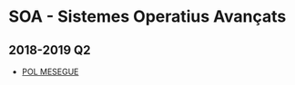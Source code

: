 # SOA - Sistemes Operatius Avançats

## 2018-2019 Q2

- [POL MESEGUE](https://github.com/PolMesegue/SOA)
